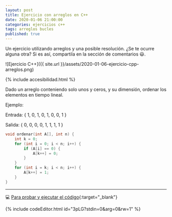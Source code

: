 ```yaml
---
layout: post
title: Ejercicio con arreglos en C++
date: 2020-01-06 21:00:00
categories: ejercicios c++
tags: arreglos bucles
published: true
---
```


Un ejercicio utilizando arreglos y una posible resolución. ¿Se te ocurre alguna otra? Si es así, compartila en la sección de comentarios 😃.


![Ejercicio C++]({{ site.url }}/assets/2020-01-06-ejercicio-cpp-arreglos.png)

{% include accesibilidad.html %}

Dado un arreglo conteniendo solo unos y ceros, y su dimensión, ordenar los elementos en tiempo lineal.

Ejemplo:

Entrada: { 1, 0, 1, 0, 1, 0, 0, 1 }

Salida: { 0, 0, 0, 0, 1, 1, 1, 1 }

```cpp
void ordenar(int A[], int n) {
    int k = 0;
    for (int i = 0; i < n; i++) {
        if (A[i] == 0) {
            A[k++] = 0;
        }
    }
    for (int i = k; i < n; i++) {
        A[k++] = 1;
    }
}
```

</div></details>

<hr />

💻 [Para probar y ejecutar el código](http://jdoodle.com/a/3pLG){:target="_blank"}

{% include codeEditor.html id="3pLG?stdin=0&arg=0&rw=1" %}
